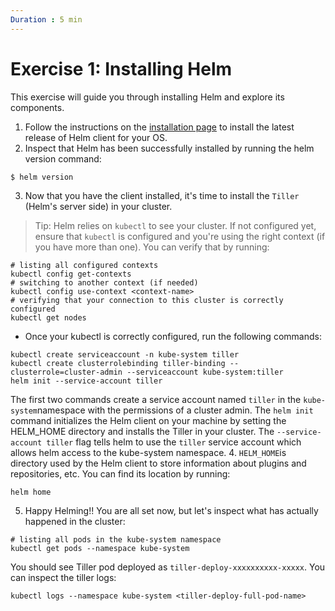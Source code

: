 ```yaml
---
Duration : 5 min
---
```


# Exercise 1: Installing Helm

This exercise will guide you through installing Helm and explore its components.

1. Follow the instructions on the [installation page](https://docs.helm.sh/using_helm/#installing-helm) to install the latest release of Helm client for your OS.
2. Inspect that Helm has been successfully installed by running the helm version command:
```
$ helm version
```
3. Now that you have the client installed, it's time to install the `Tiller` (Helm's server side) in your cluster.

> Tip: Helm relies on `kubectl` to see your cluster. If not configured yet, ensure that `kubectl` is configured and you're using the right context (if you have more than one). You can verify that by running:
  ```
  # listing all configured contexts
  kubectl config get-contexts
  # switching to another context (if needed)
  kubectl config use-context <context-name>
  # verifying that your connection to this cluster is correctly configured
  kubectl get nodes
  ```

  - Once your kubectl is correctly configured, run the following commands:
  ```
  kubectl create serviceaccount -n kube-system tiller
  kubectl create clusterrolebinding tiller-binding --clusterrole=cluster-admin --serviceaccount kube-system:tiller
  helm init --service-account tiller
  ```
  The first two commands create a service account named `tiller` in the `kube-system`namespace with the permissions of a cluster admin.
  The `helm init` command initializes the Helm client on your machine by setting the HELM_HOME directory and installs the Tiller in your cluster. The `--service-account tiller` flag tells helm to use the `tiller` service account which allows helm access to the kube-system namespace.
4. `HELM_HOME`is directory used by the Helm client to  store information about plugins and repositories, etc. You can find its location by running:
```
helm home
```
5. Happy Helming!! You are all set now, but let's inspect what has actually happened in the cluster:
```
# listing all pods in the kube-system namespace
kubectl get pods --namespace kube-system
```
You should see Tiller pod deployed as `tiller-deploy-xxxxxxxxxx-xxxxx`.
You can inspect the tiller logs:
```
kubectl logs --namespace kube-system <tiller-deploy-full-pod-name>
```
